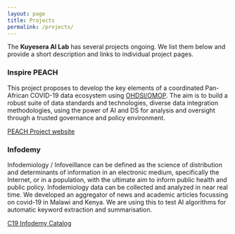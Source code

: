 ```yaml
---
layout: page
title: Projects
permalink: /projects/
---
```


The **Kuyesera AI Lab** has several projects ongoing. We list them below and provide a short description and links to individual project pages.


### Inspire PEACH

This project proposes to develop the key elements of a coordinated Pan-African COVID-19 data ecosystem using <a class="page-link" href="https://www.ohdsi.org" target="_blank">OHDSI/OMOP</a>. The aim is to build a robust suite of data standards and technologies, diverse data integration methodologies, using the power of AI and DS for analysis and oversight through a trusted governance and policy environment.

<a class="page-link" href="hhttps://inspiredata.network/about" target="_blank">PEACH Project website</a>


### Infodemy

Infodemiology / Infoveillance can be defined as the science of distribution and determinants of information in an electronic medium, specifically the Internet, or in a population, with the ultimate aim to inform public health and public policy. Infodemiology data can be collected and analyzed in near real time. We developed an aggregator of news and academic articles focussing on covid-19 in Malawi and Kenya. We are using this to test AI algorithms for automatic keyword extraction and summarisation.

<a class="page-link" href="https://c19na.vercel.app/news" target="_blank">C19 Infodemy Catalog</a>


[OHDSI]:   [https://www.ohdsi.org]
[inspireweb]:   [https://inspiredata.network/about]
[c19catalog]:   [https://c19na.vercel.app/news]
